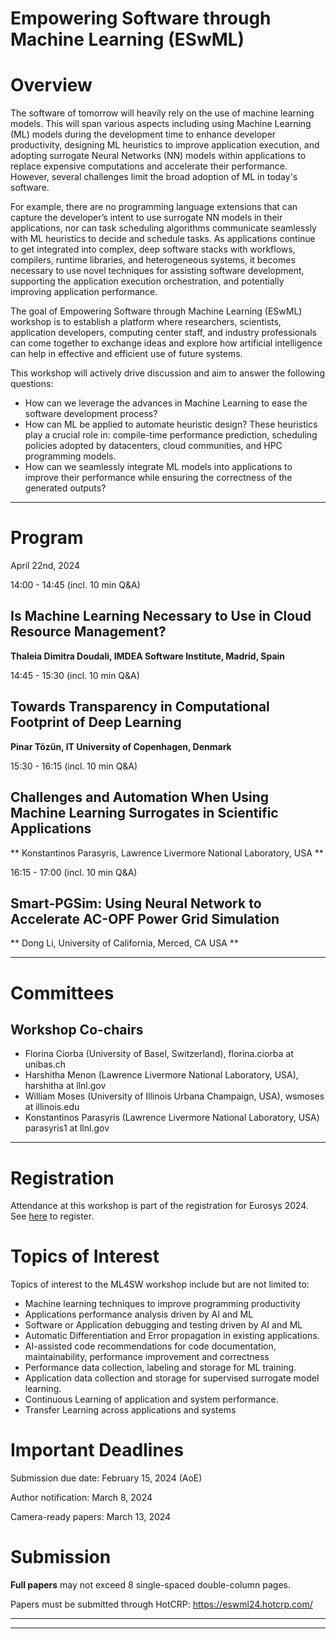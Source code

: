 # Empowering Software through Machine Learning (ESwML)

# Overview

The software of tomorrow will heavily rely on the use of machine learning models. This will span various aspects including using Machine Learning (ML) models during the development time to enhance developer productivity, designing ML heuristics to improve application execution, and adopting surrogate Neural Networks (NN) models within applications to replace expensive computations and accelerate their performance. However, several challenges limit the broad adoption of ML in today's software.

For example, there are no programming language extensions that can capture the developer’s intent to use surrogate NN models in their applications, nor can task scheduling algorithms communicate seamlessly with ML heuristics to decide and schedule tasks.  As applications continue to get integrated into complex, deep software stacks with workflows, compilers, runtime libraries, and heterogeneous systems, it becomes necessary to use novel techniques for assisting software development, supporting the application execution orchestration, and potentially improving application performance.

The goal of Empowering Software through Machine Learning (ESwML) workshop is to establish a platform where researchers, scientists, application developers, computing center staff, and industry professionals can come together to exchange ideas and explore how artificial intelligence can help in effective and efficient use of future systems.

This workshop will actively drive discussion and aim to answer the following questions:
- How can we leverage the advances in Machine Learning to ease the software development process?
- How can ML be applied to automate heuristic design? These heuristics play a crucial role in: compile-time performance prediction, scheduling policies adopted by datacenters, cloud communities, and HPC programming models.
- How can we seamlessly integrate ML models into applications to improve their performance while ensuring the correctness of  the generated outputs?

---
# Program
April 22nd, 2024

14:00 - 14:45 (incl. 10 min Q&A)
## Is Machine Learning Necessary to Use in Cloud Resource Management?
**Thaleia Dimitra Doudali, IMDEA Software Institute, Madrid, Spain**
 
14:45 - 15:30 (incl. 10 min Q&A)
## Towards Transparency in Computational Footprint of Deep Learning
**Pinar Tözün, IT University of Copenhagen, Denmark**
 
15:30 - 16:15 (incl. 10 min Q&A) 
## Challenges and Automation When Using Machine Learning Surrogates in Scientific Applications
** Konstantinos Parasyris, Lawrence Livermore National Laboratory, USA ** 

16:15 - 17:00 (incl. 10 min Q&A) 
## Smart-PGSim: Using Neural Network to Accelerate AC-OPF Power Grid Simulation
** Dong Li, University of California, Merced, CA USA **

---
# Committees

## Workshop Co-chairs
- Florina Ciorba (University of Basel, Switzerland), florina.ciorba at unibas.ch
- Harshitha Menon (Lawrence Livermore National Laboratory, USA), harshitha at llnl.gov
- William Moses (University of Illinois Urbana Champaign, USA), wsmoses at illinois.edu
- Konstantinos Parasyris (Lawrence Livermore National Laboratory, USA) parasyris1 at llnl.gov

<!---
## Program Committee (To Be Confirmed)
- Chris Cummins (Meta, USA, Research Software Engineer) 
- Pavlos Petoumenos (University Of Manchester, UK, Assistant Professor)
- EunJung Park (Qualcomm, USA, Compiler Engineer) 
- Boyana Norris (University of Oregon, USA, Associate Professor)
- Riyadh Baghdadi (MIT, USA, Research Affiliate)
- Justin Gottschlich (Merly AI, USA, Chief Scientist)
- Tarindu Jayatilaka (Purdue University, USA, PhD Student)
- Xipeng Shen (North Carolina State University, USA,  Professor)
- Hugh Leather (University of Edinburgh, UK, Researcher)
- Keren Zhou (George Mason University, USA, Assistant Professor)
- Hui Guan (University of Massachusetts Amherst, USA, Assistant Professor)
- Daya Guo (University at Sun Yat-Sen, China, Phd Student)
- Nikhil Jain (NVIDIA, USA,  Senior Architect)
- Miltiadis Alamanis (Microsoft, USA, Research Scientist)
- Vasilis Vasiliadis (IBM, Ireland, Research Scientis)
- Giorgis Georgakoudis (LLNL, USA, Computer Scientist)
- Keita Teranishi (ORNL, USA, Senior Scientist)
- Thaleia Dimitra Doudali (IMDEA Software, Spain, Assistant professor)
- Albert Njoroge Kahira (Jülich Supercomputing Centre, Germany, Research Scientist)
- Paul M Carpenter (BSC, Spain, Senior Research Scientist)
-->
---

# Registration
Attendance at this workshop is part of the registration for Eurosys 2024. See [here](http://2024.eurosys.org/) to register.

# Topics of Interest
Topics of interest to the ML4SW workshop include but are not limited to:
- Machine learning techniques to improve programming productivity
- Applications performance analysis driven by AI and ML
- Software or Application  debugging and testing driven by AI and ML
- Automatic Differentiation and Error propagation in existing applications.
- AI-assisted code recommendations for code documentation, maintainability, performance improvement and correctness
- Performance data collection, labeling and storage for ML training.
- Application data collection and storage for supervised surrogate model learning.
- Continuous Learning of application and system performance.
- Transfer Learning across applications and systems


# Important Deadlines
Submission due date: February 15, 2024 (AoE)

Author notification: March 8, 2024

Camera-ready papers: March 13, 2024

# Submission

**Full papers** may not exceed 8 single-spaced double-column pages.

Papers must be submitted through HotCRP: https://eswml24.hotcrp.com/

---
---
